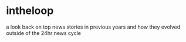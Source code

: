 # intheloop
a look back on top news stories in previous years and how they evolved outside of the 24hr news cycle
